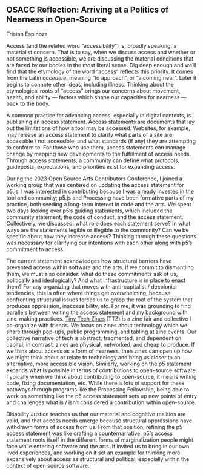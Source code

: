 ## OSACC Reflection: Arriving at a Politics of Nearness in Open-Source
Tristan Espinoza

Access (and the related word “accessibility”) is, broadly speaking, a materialist concern. That is to say, when we discuss access and whether or not something is accessible, we are discussing the material conditions that are faced by our bodies in the most literal sense. Dig deep enough and we’ll find that the etymology of the word “access” reflects this priority. It comes from the Latin _accedere_, meaning “to approach”, or “a coming near”. Later it begins to connote other ideas, including illness. Thinking about the etymological roots of “access” brings our concerns about movement, health, and ability — factors which shape our capacities for nearness — back to the body. 

A common practice for advancing access, especially in digital contexts, is publishing an access statement. Access statements are documents that lay out the limitations of how a tool may be accessed. Websites, for example, may release an access statement to clarify what parts of a site are accessible / not accessible, and what standards (if any) they are attempting to conform to. For those who use them, access statements can manage change by mapping new developments to the fulfillment of access needs. Through access statements, a community can define what protocols, guideposts, expectations, and priorities exist for expanding access.

During the 2023 Open Source Arts Contributors Conference, I joined a working group that was centered on updating the access statement for p5.js. I was interested in contributing because I was already invested in the tool and community; p5.js and Processing have been formative parts of my practice, both seeding a long-term interest in code and the arts. We spent two days looking over p5’s guiding statements, which included the community statement, the code of conduct, and the access statement. Collectively, we discussed: what role does each statement serve? In what ways are the statements legible or illegible to the community? Can we be specific about how they increase access? Thinking through these questions was necessary for clarifying our intentions with each other along with p5’s commitment to access.

The current statement acknowledges how structural barriers have prevented access within software and the arts. If we commit to dismantling them, we must also consider: what do these commitments ask of us, politically and ideologically? And what infrastructure is in place to enact them? For any organizing that moves with anti-capitalist / decolonial tendencies, this is often where things get overwhelming, because confronting structural issues forces us to grasp the root of the system that produces oppression, inaccessibility, etc. For me, it was grounding to find parallels between writing the access statement and my background with zine-making practices. [Tiny Tech Zines](https://tinytechzines.org/) (TTZ) is a zine fair and collective I co-organize with friends. We focus on zines about technology which we share through pop-ups, public programming, and tabling at zine events. Our collective narrative of tech is abstract, fragmented, and dependent on capital; in contrast, zines are physical, networked, and cheap to produce. If we think about access as a form of nearness, then zines can open up how we might think about or relate to technology and bring us closer to an alternative, more accessible vision. Similarly, working on the p5 statement expands what is possible in terms of contributions to open-source software. Typically when we think about contributing to open-source, it means writing code, fixing documentation, etc. While there is lots of support for these pathways through programs like the Processing Fellowship, being able to work on something like the p5 access statement sets up new points of entry and challenges what is / isn’t considered a contribution within open-source.

Disability Justice teaches us that our material and cognitive realities are valid, and that access needs emerge because structural oppressions have withdrawn forms of access from us. From that position, refining the p5 access statement was like crafting a counternarrative. p5’s access statement roots itself in the different forms of marginalization people might face while entering software and the arts. It invited us to bring in our own lived experiences, and working on it set an example for thinking more expansively about access as structural and political, especially within the context of open source software.
